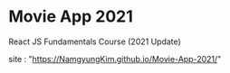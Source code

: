 # Movie App 2021

React JS Fundamentals Course (2021 Update)

site : "https://NamgyungKim.github.io/Movie-App-2021/"